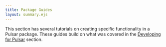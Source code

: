 ```yaml
---
title: Package Guides
layout: summary.ejs
---
```


This section has several tutorials on creating specific functionality in a Pulsar package. These guides build on what was covered in the [Developing for Pulsar](/developing-for-pulsar) section.
